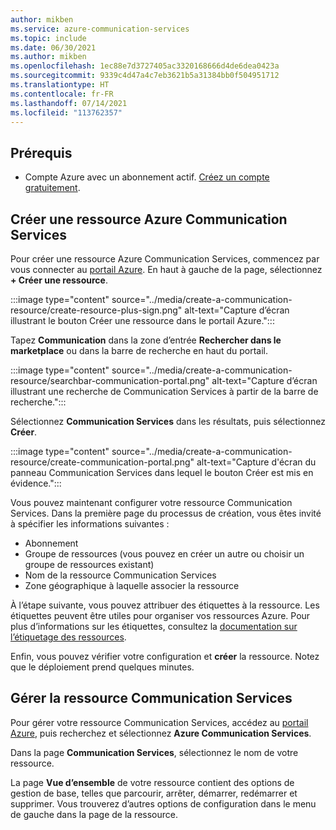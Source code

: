 ```yaml
---
author: mikben
ms.service: azure-communication-services
ms.topic: include
ms.date: 06/30/2021
ms.author: mikben
ms.openlocfilehash: 1ec88e7d3727405ac3320168666d4de6dea0423a
ms.sourcegitcommit: 9339c4d47a4c7eb3621b5a31384bb0f504951712
ms.translationtype: HT
ms.contentlocale: fr-FR
ms.lasthandoff: 07/14/2021
ms.locfileid: "113762357"
---
```

## <a name="prerequisites"></a>Prérequis

- Compte Azure avec un abonnement actif. [Créez un compte gratuitement](https://azure.microsoft.com/free/dotnet/).

## <a name="create-azure-communication-services-resource"></a>Créer une ressource Azure Communication Services

Pour créer une ressource Azure Communication Services, commencez par vous connecter au [portail Azure](https://portal.azure.com). En haut à gauche de la page, sélectionnez **+ Créer une ressource**. 

:::image type="content" source="../media/create-a-communication-resource/create-resource-plus-sign.png" alt-text="Capture d’écran illustrant le bouton Créer une ressource dans le portail Azure.":::

Tapez **Communication** dans la zone d’entrée **Rechercher dans le marketplace** ou dans la barre de recherche en haut du portail.

:::image type="content" source="../media/create-a-communication-resource/searchbar-communication-portal.png" alt-text="Capture d’écran illustrant une recherche de Communication Services à partir de la barre de recherche.":::

Sélectionnez **Communication Services** dans les résultats, puis sélectionnez **Créer**.

:::image type="content" source="../media/create-a-communication-resource/create-communication-portal.png" alt-text="Capture d'écran du panneau Communication Services dans lequel le bouton Créer est mis en évidence.":::

Vous pouvez maintenant configurer votre ressource Communication Services. Dans la première page du processus de création, vous êtes invité à spécifier les informations suivantes :

* Abonnement
* Groupe de ressources (vous pouvez en créer un autre ou choisir un groupe de ressources existant)
* Nom de la ressource Communication Services
* Zone géographique à laquelle associer la ressource

À l’étape suivante, vous pouvez attribuer des étiquettes à la ressource. Les étiquettes peuvent être utiles pour organiser vos ressources Azure. Pour plus d’informations sur les étiquettes, consultez la [documentation sur l’étiquetage des ressources](../../../azure-resource-manager/management/tag-resources.md).

Enfin, vous pouvez vérifier votre configuration et **créer** la ressource. Notez que le déploiement prend quelques minutes.

## <a name="manage-your-communication-services-resource"></a>Gérer la ressource Communication Services

Pour gérer votre ressource Communication Services, accédez au [portail Azure](https://portal.azure.com), puis recherchez et sélectionnez **Azure Communication Services**.

Dans la page **Communication Services**, sélectionnez le nom de votre ressource.

La page **Vue d’ensemble** de votre ressource contient des options de gestion de base, telles que parcourir, arrêter, démarrer, redémarrer et supprimer. Vous trouverez d’autres options de configuration dans le menu de gauche dans la page de la ressource.
